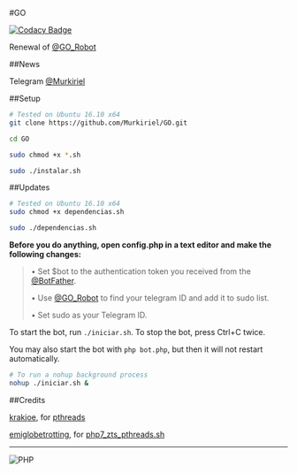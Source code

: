 ﻿#GO

[![Codacy Badge](https://api.codacy.com/project/badge/Grade/595d792dcdc84f4db87edf52841956cc)](https://www.codacy.com/app/Murkiriel/GO?utm_source=github.com&utm_medium=referral&utm_content=Murkiriel/GO&utm_campaign=badger)

Renewal of [@GO_Robot](https://telegram.me/GO_Robot)

##News

Telegram [@Murkiriel](https://telegram.me/Murkiriel)

##Setup

```bash
# Tested on Ubuntu 16.10 x64
git clone https://github.com/Murkiriel/GO.git

cd GO

sudo chmod +x *.sh

sudo ./instalar.sh
```

##Updates

```bash
# Tested on Ubuntu 16.10 x64
sudo chmod +x dependencias.sh

sudo ./dependencias.sh
```

**Before you do anything, open config.php in a text editor and make the following changes:**

> • Set $bot to the authentication token you received from the [@BotFather](https://telegram.me/BotFather).
>
> • Use [@GO_Robot](https://telegram.me/GO_Robot) to find your telegram ID and add it to sudo list.
>
> • Set sudo as your Telegram ID.

To start the bot, run `./iniciar.sh`. To stop the bot, press Ctrl+C twice.

You may also start the bot with `php bot.php`, but then it will not restart automatically.

```bash
# To run a nohup background process
nohup ./iniciar.sh &
```

##Credits

[krakjoe](https://github.com/krakjoe), for [pthreads](https://github.com/krakjoe/pthreads)

[emiglobetrotting](https://github.com/emiglobetrotting), for [php7_zts_pthreads.sh](https://gist.github.com/emiglobetrotting/4663ffc4484e9384a261)

* * *

![PHP](https://encrypted-tbn1.gstatic.com/images?q=tbn:ANd9GcTBH_4vDQM_B15zUpwJevkIp8aIFO6cHR54qrztVCCMAFd1os05)
